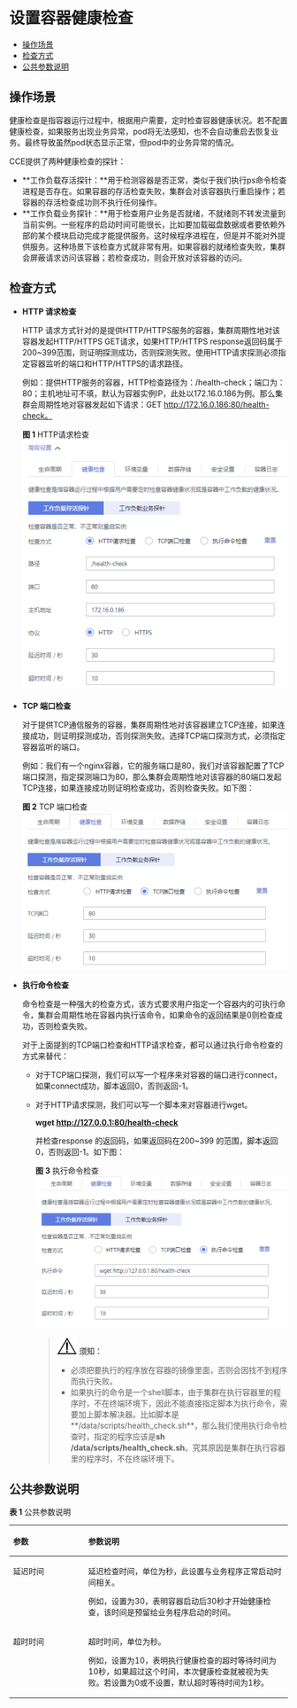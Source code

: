 # 设置容器健康检查<a name="cce_01_0112"></a>

-   [操作场景](#section1731112174912)
-   [检查方式](#section476025319384)
-   [公共参数说明](#section2050653544516)

## 操作场景<a name="section1731112174912"></a>

健康检查是指容器运行过程中，根据用户需要，定时检查容器健康状况。若不配置健康检查，如果服务出现业务异常，pod将无法感知，也不会自动重启去恢复业务。最终导致虽然pod状态显示正常，但pod中的业务异常的情况。

CCE提供了两种健康检查的探针：

-   **工作负载存活探针：**用于检测容器是否正常，类似于我们执行ps命令检查进程是否存在。如果容器的存活检查失败，集群会对该容器执行重启操作；若容器的存活检查成功则不执行任何操作。
-   **工作负载业务探针：**用于检查用户业务是否就绪，不就绪则不转发流量到当前实例。一些程序的启动时间可能很长，比如要加载磁盘数据或者要依赖外部的某个模块启动完成才能提供服务。这时候程序进程在，但是并不能对外提供服务。这种场景下该检查方式就非常有用。如果容器的就绪检查失败，集群会屏蔽请求访问该容器；若检查成功，则会开放对该容器的访问。

## 检查方式<a name="section476025319384"></a>

-   **HTTP 请求检查**

    HTTP 请求方式针对的是提供HTTP/HTTPS服务的容器，集群周期性地对该容器发起HTTP/HTTPS GET请求，如果HTTP/HTTPS response返回码属于200\~399范围，则证明探测成功，否则探测失败。使用HTTP请求探测必须指定容器监听的端口和HTTP/HTTPS的请求路径。

    例如：提供HTTP服务的容器，HTTP检查路径为：/health-check；端口为：80；主机地址可不填，默认为容器实例IP，此处以172.16.0.186为例。那么集群会周期性地对容器发起如下请求：GET http://172.16.0.186:80/health-check。

    **图 1**  HTTP请求检查<a name="fig1046354013219"></a>  
    ![](figures/HTTP请求检查.png "HTTP请求检查")

-   **TCP 端口检查**

    对于提供TCP通信服务的容器，集群周期性地对该容器建立TCP连接，如果连接成功，则证明探测成功，否则探测失败。选择TCP端口探测方式，必须指定容器监听的端口。

    例如：我们有一个nginx容器，它的服务端口是80，我们对该容器配置了TCP端口探测，指定探测端口为80，那么集群会周期性地对该容器的80端口发起TCP连接，如果连接成功则证明检查成功，否则检查失败。如下图：

    **图 2**  TCP 端口检查<a name="fig19535111122317"></a>  
    ![](figures/TCP-端口检查.png "TCP-端口检查")

-   **执行命令检查**

    命令检查是一种强大的检查方式，该方式要求用户指定一个容器内的可执行命令，集群会周期性地在容器内执行该命令，如果命令的返回结果是0则检查成功，否则检查失败。

    对于上面提到的TCP端口检查和HTTP请求检查，都可以通过执行命令检查的方式来替代：

    -   对于TCP端口探测，我们可以写一个程序来对容器的端口进行connect，如果connect成功，脚本返回0，否则返回-1。
    -   对于HTTP请求探测，我们可以写一个脚本来对容器进行wget。

        **wget http://127.0.0.1:80/health-check**

        并检查response 的返回码，如果返回码在200\~399 的范围，脚本返回0，否则返回-1。如下图：

        **图 3**  执行命令检查<a name="fig352810973514"></a>  
        ![](figures/执行命令检查.png "执行命令检查")

        >![](public_sys-resources/icon-notice.gif) **须知：** 
        >-   必须把要执行的程序放在容器的镜像里面，否则会因找不到程序而执行失败。
        >-   如果执行的命令是一个shell脚本，由于集群在执行容器里的程序时，不在终端环境下，因此不能直接指定脚本为执行命令，需要加上脚本解决器。比如脚本是**/data/scripts/health\_check.sh**，那么我们使用执行命令检查时，指定的程序应该是**sh /data/scripts/health\_check.sh**。究其原因是集群在执行容器里的程序时，不在终端环境下。



## 公共参数说明<a name="section2050653544516"></a>

**表 1**  公共参数说明

<a name="t045a8ee10cb946eaa4c01da4319b7206"></a>
<table><thead align="left"><tr id="re3891f83a0b242b1bf3f178042398166"><th class="cellrowborder" valign="top" width="27%" id="mcps1.2.3.1.1"><p id="afec93a787dcb46788032cfc70a14a22e"><a name="afec93a787dcb46788032cfc70a14a22e"></a><a name="afec93a787dcb46788032cfc70a14a22e"></a>参数</p>
</th>
<th class="cellrowborder" valign="top" width="73%" id="mcps1.2.3.1.2"><p id="zh-cn_topic_0052519475_p74835383351"><a name="zh-cn_topic_0052519475_p74835383351"></a><a name="zh-cn_topic_0052519475_p74835383351"></a>参数说明</p>
</th>
</tr>
</thead>
<tbody><tr id="r82f45c7641534b8d80da858ce9ce9be7"><td class="cellrowborder" valign="top" width="27%" headers="mcps1.2.3.1.1 "><p id="p183641821163711"><a name="p183641821163711"></a><a name="p183641821163711"></a>延迟时间</p>
</td>
<td class="cellrowborder" valign="top" width="73%" headers="mcps1.2.3.1.2 "><p id="p173941610161614"><a name="p173941610161614"></a><a name="p173941610161614"></a>延迟检查时间，单位为秒，此设置与业务程序正常启动时间相关。</p>
<p id="zh-cn_topic_0052519475_p05855219373"><a name="zh-cn_topic_0052519475_p05855219373"></a><a name="zh-cn_topic_0052519475_p05855219373"></a>例如，设置为30，表明容器启动后30秒才开始健康检查，该时间是预留给业务程序启动的时间。</p>
</td>
</tr>
<tr id="rf8dd0b9b29af4b96bcf3efaecb0c4bb2"><td class="cellrowborder" valign="top" width="27%" headers="mcps1.2.3.1.1 "><p id="p36325348374"><a name="p36325348374"></a><a name="p36325348374"></a>超时时间</p>
</td>
<td class="cellrowborder" valign="top" width="73%" headers="mcps1.2.3.1.2 "><p id="p052822120161"><a name="p052822120161"></a><a name="p052822120161"></a>超时时间，单位为秒。</p>
<p id="a376926047bc64e0a9304d6c9828fc5a2"><a name="a376926047bc64e0a9304d6c9828fc5a2"></a><a name="a376926047bc64e0a9304d6c9828fc5a2"></a>例如，设置为10，表明执行健康检查的超时等待时间为10秒，如果超过这个时间，本次健康检查就被视为失败。若设置为0或不设置，默认超时等待时间为1秒。</p>
</td>
</tr>
</tbody>
</table>


